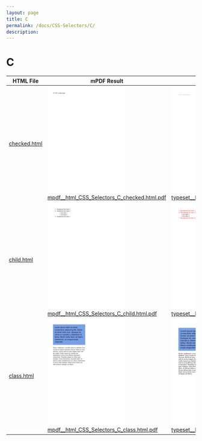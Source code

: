 ```yaml
---
layout: page
title: C
permalink: /docs/CSS-Selectors/C/
description: 
---
```


# C
HTML File | mPDF Result | typeset.sh Result | PDFreactor Result
------------- | ------------- | ------------- | -------------
[checked.html](/html/CSS%20Selectors/C/checked.html) | ![](mpdf__html_CSS_Selectors_C_checked.html.png) [mpdf__html_CSS_Selectors_C_checked.html.pdf](mpdf__html_CSS_Selectors_C_checked.html.pdf) | ![](typeset__html_CSS_Selectors_C_checked.html.png) [typeset__html_CSS_Selectors_C_checked.html.pdf](typeset__html_CSS_Selectors_C_checked.html.pdf) | ![](pdfreactor__html_CSS_Selectors_C_checked.html.png) [pdfreactor__html_CSS_Selectors_C_checked.html.pdf](pdfreactor__html_CSS_Selectors_C_checked.html.pdf)
[child.html](/html/CSS%20Selectors/C/child.html) | ![](mpdf__html_CSS_Selectors_C_child.html.png) [mpdf__html_CSS_Selectors_C_child.html.pdf](mpdf__html_CSS_Selectors_C_child.html.pdf) | ![](typeset__html_CSS_Selectors_C_child.html.png) [typeset__html_CSS_Selectors_C_child.html.pdf](typeset__html_CSS_Selectors_C_child.html.pdf) | ![](pdfreactor__html_CSS_Selectors_C_child.html.png) [pdfreactor__html_CSS_Selectors_C_child.html.pdf](pdfreactor__html_CSS_Selectors_C_child.html.pdf)
[class.html](/html/CSS%20Selectors/C/class.html) | ![](mpdf__html_CSS_Selectors_C_class.html.png) [mpdf__html_CSS_Selectors_C_class.html.pdf](mpdf__html_CSS_Selectors_C_class.html.pdf) | ![](typeset__html_CSS_Selectors_C_class.html.png) [typeset__html_CSS_Selectors_C_class.html.pdf](typeset__html_CSS_Selectors_C_class.html.pdf) | ![](pdfreactor__html_CSS_Selectors_C_class.html.png) [pdfreactor__html_CSS_Selectors_C_class.html.pdf](pdfreactor__html_CSS_Selectors_C_class.html.pdf)
